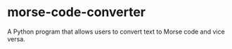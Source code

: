 # morse-code-converter
A Python program that allows users to convert text to Morse code and vice versa.

